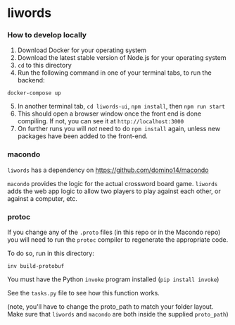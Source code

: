 # liwords

### How to develop locally

1. Download Docker for your operating system
2. Download the latest stable version of Node.js for your operating system
3. `cd` to this directory
4. Run the following command in one of your terminal tabs, to run the backend:

`docker-compose up`

5. In another terminal tab, `cd liwords-ui`, `npm install`, then `npm run start`
6. This should open a browser window once the front end is done compiling. If not, you can see it at `http://localhost:3000`
7. On further runs you will _not_ need to do `npm install` again, unless new packages have been added to the front-end.

### macondo

`liwords` has a dependency on https://github.com/domino14/macondo

`macondo` provides the logic for the actual crossword board game. `liwords` adds
the web app logic to allow two players to play against each other, or against
a computer, etc.

### protoc

If you change any of the `.proto` files (in this repo or in the Macondo repo) you will need to run the `protoc` compiler to regenerate the appropriate code.

To do so, run in this directory:

`inv build-protobuf`

You must have the Python `invoke` program installed (`pip install invoke`)

See the `tasks.py` file to see how this function works.

(note, you'll have to change the proto_path to match your folder layout. Make sure that `liwords` and `macondo` are both inside the supplied `proto_path`)

